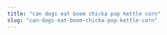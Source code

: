```yaml
---
title: "can dogs eat boom chicka pop kettle corn"
slug: "can-dogs-eat-boom-chicka-pop-kettle-corn"
---
```


